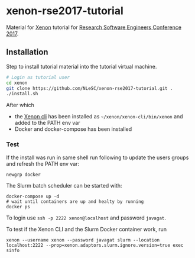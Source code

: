 # xenon-rse2017-tutorial

Material for [Xenon](http://nlesc.github.io/Xenon/) tutorial for [Research Software Engineers Conference 2017](http://rse.ac.uk/conf2017/).

## Installation

Step to install tutorial material into the tutorial virtual machine.

```bash
# Login as tutorial user
cd xenon
git clone https://github.com/NLeSC/xenon-rse2017-tutorial.git .
./install.sh
```

After which 
* the [Xenon cli](https://github.com/NLeSC/xenon-cli) has been installed as `~/xenon/xenon-cli/bin/xenon` and added to the PATH env var
* Docker and docker-compose has been installed

### Test

If the install was run in same shell run following to update the users groups and refresh the PATH env var:
```
newgrp docker
```

The Slurm batch scheduler can be started with:

```
docker-compose up -d
# wait until containers are up and healty by running
docker ps
```

To login use `ssh -p 2222 xenon@localhost` and password `javagat`.

To test if the Xenon CLI and the Slurm Docker container work, run

```
xenon --username xenon --password javagat slurm --location localhost:2222 --prop=xenon.adaptors.slurm.ignore.version=true exec sinfo
```

